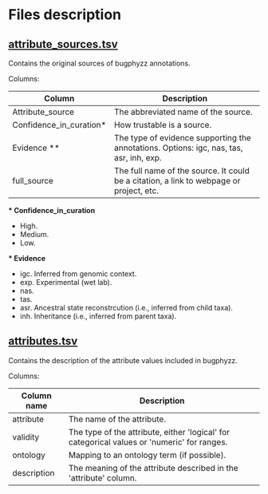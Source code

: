 # Files description

## [attribute_sources.tsv](./attribute_sources.tsv)

Contains the original sources of bugphyzz annotations.

Columns:

| Column | Description |
| --- | --- |
| Attribute_source | The abbreviated name of the source. |
| Confidence_in_curation\*| How trustable is a source. |
| Evidence \*\* | The type of evidence supporting the annotations. Options: igc, nas, tas, asr, inh, exp. |
| full_source | The full name of the source. It could be a citation, a link to webpage or project, etc. |

**\* Confidence_in_curation**
- High.
- Medium.
- Low.

**\* Evidence**
- igc. Inferred from genomic context.
- exp. Experimental (wet lab).
- nas.
- tas.
- asr. Ancestral state reconstrcution (i.e., inferred from child taxa).
- inh. Inheritance (i.e., inferred from parent taxa).

## [attributes.tsv](./attributes.tsv)

Contains the description of the attribute values included in bugphyzz.

Columns:

| Column name | Description |
| --- | --- |
| attribute | The name of the attribute. |
| validity | The type of the attribute, either 'logical' for categorical values or 'numeric' for ranges. |
| ontology | Mapping to an ontology term (if possible). |
| description | The meaning of the attribute described in the 'attribute' column. |

